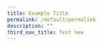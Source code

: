```yaml
---
title: Example Title
permalink: /default/permalink
description: ""
third_nav_title: Test new
---
```





